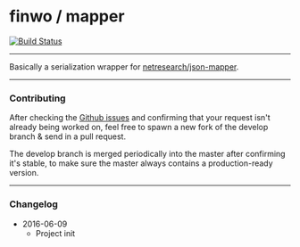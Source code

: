 # finwo / mapper

[![Build Status](https://travis-ci.org/finwo/php-mapper.svg?branch=master)](https://travis-ci.org/finwo/php-mapper)

---

Basically a serialization wrapper for [netresearch/json-mapper](https://github.com/netresearch/json-mapper.git).

---

### Contributing

After checking the [Github issues](https://github.com/finwo/php-mapper/issues) and confirming that your request isn't already being worked on, feel free to spawn a new fork of the develop branch & send in a pull request.

The develop branch is merged periodically into the master after confirming it's stable, to make sure the master always contains a production-ready version.

-----

### Changelog
- 2016-06-09
    - Project init
